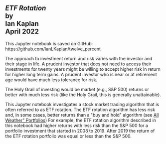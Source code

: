 
<h2>
<i>ETF Rotation</i></br>
by</br>
Ian Kaplan</br>
April 2022
</h2>

<p>
This Jupyter notebook is saved on GitHub: https://github.com/IanLKaplan/twelve_percent
</p>
<p>
The approach to investment return and risk varies with the investor and their stage
in life.  A prudent investor that
does not need to access their investments for twenty years might be willing to accept
higher risk in return for higher long term gains. A prudent investor who is near or at
retirement age would have much less tolerance for risk.
</p>
<p>
The Holy Grail of investing would be market (e.g., S&P 500) returns or better with
much less risk (like the Holy Grail, this is generally unattainable).
</p>
<p>
This Jupyter notebook investigates a stock market trading algorithm that is often referred
to as ETF rotation. The ETF rotation algorithm has less risk
and, in some cases, better returns than a "buy and hold" algorithm (see
<a href="https://github.com/IanLKaplan/all_weather_portfolio/blob/master/all_weather_portfolio.ipynb">All Weather" Portfolios</a>)
For example, the ETF rotation algorithm described in this notebook had higher
returns with less risk than the S&P 500 for
a portfolio investment that started in 2008 to 2019. After 2019 the return of the
ETF rotation portfolio was equal or less than the S&P 500.
</p>
